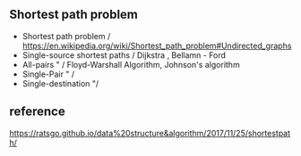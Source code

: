 ## Shortest path problem
  - Shortest path problem / https://en.wikipedia.org/wiki/Shortest_path_problem#Undirected_graphs
  - Single-source shortest paths / Dijkstra , Bellamn - Ford
  - All-pairs " / Floyd-Warshall Algorithm, Johnson's algorithm
  - Single-Pair " / 
  - Single-destination "/ 

## reference
https://ratsgo.github.io/data%20structure&algorithm/2017/11/25/shortestpath/
